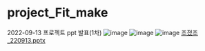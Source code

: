 # project_Fit_make

2022-09-13 프로젝트 ppt 발표(1차)
![image](https://user-images.githubusercontent.com/109198720/195995717-2d7a61b5-c300-460b-a34d-4b52e1105632.png)
![image](https://user-images.githubusercontent.com/109198720/195995586-00657c5e-4ea1-4042-9206-2db932d69f5e.png)
![image](https://user-images.githubusercontent.com/109198720/195995597-e2452682-72f2-4d06-a725-b66d89ae1e4a.png)
[조졌조_220913.pptx](https://github.com/NamKiHyeong/project_Fit_make/files/9792516/_220913.pptx)
